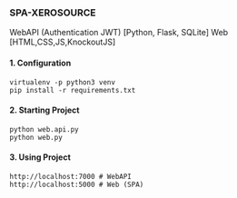### SPA-XEROSOURCE
WebAPI (Authentication JWT) [Python, Flask, SQLite]
Web [HTML,CSS,JS,KnockoutJS]

#### 1. Configuration

	virtualenv -p python3 venv
	pip install -r requirements.txt

#### 2. Starting Project

	python web.api.py
	python web.py

#### 3. Using Project

	http://localhost:7000 # WebAPI
	http://localhost:5000 # Web (SPA)	
